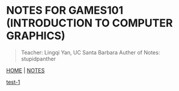 # NOTES FOR GAMES101 (INTRODUCTION TO COMPUTER GRAPHICS)
> Teacher: Lingqi Yan, UC Santa Barbara
> Auther of Notes: stupidpanther

[HOME](coldog.pro) | [NOTES](notes.coldog.pro)

[test-1](test-1.html)